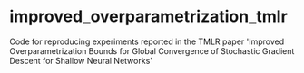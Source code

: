 # improved_overparametrization_tmlr
Code for reproducing experiments reported in the TMLR paper 'Improved Overparametrization Bounds for Global Convergence of Stochastic Gradient Descent for Shallow Neural Networks'
